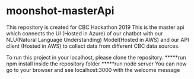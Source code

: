 # moonshot-masterApi
This repository is created for CBC Hackathon 2019
This is the master api which connects the UI (Hosted in Azure) of our chatbot with our NLU(Natural Language Understanding) Model(Hosted in AWS) and our API client (Hosted in AWS) to collect data from different CBC data sources.

To run this project in your localhost, please clone the repository.
*****run npm install inside the repository folder
*****run node server
You can now go to your browser and see localhost:3000 with the welcome message


